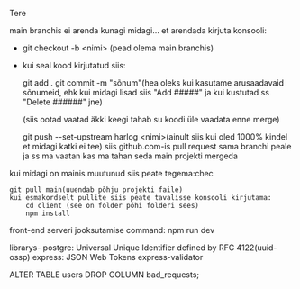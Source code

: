 Tere

main branchis ei arenda kunagi midagi...
et arendada kirjuta konsooli:
- git checkout -b \<nimi> (pead olema main branchis)
- kui seal kood kirjutatud siis: 

    git add .
    git commit -m "sõnum"(hea oleks kui kasutame arusaadavaid sõnumeid, ehk kui midagi lisad siis "Add #####" ja kui kustutad ss "Delete ######" jne)

    (siis ootad vaatad äkki keegi tahab su koodi üle vaadata enne merge)


    git push --set-upstream harlog \<nimi>(ainult siis kui oled 1000% kindel et midagi katki ei tee)
    siis github.com-is pull request sama branchi peale
    ja ss ma vaatan kas ma tahan seda main projekti mergeda

kui midagi on mainis muutunud siis peate tegema:chec

    git pull main(uuendab põhju projekti faile)
    kui esmakordselt pullite siis peate tavalisse konsooli kirjutama:
        cd client (see on folder põhi folderi sees)
        npm install


front-end serveri jooksutamise command: npm run dev

librarys-
    postgre:
        Universal Unique Identifier defined by RFC 4122(uuid-ossp)
    express:
        JSON Web Tokens
        express-validator



ALTER TABLE users DROP COLUMN bad_requests;
